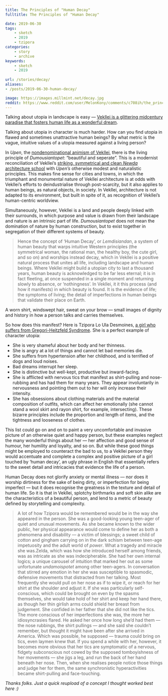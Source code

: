 ```yaml
---
title: The Principles of "Human Decay"
fulltitle: The Principles of "Human Decay"

date: 2019-06-30
tags:
    - sketch
    - 2019
    - tzipora
categories:
    - story
    - archive
keywords:
    - sketch
    - 2019
    
url: /stories/decay/
aliases:
- /posts/2019-06-30-human-decay/

image: https://images.millmint.net/decay.jpg
reddit: https://www.reddit.com/user/MelonKony/comments/c708ih/the_principles_of_human_decay/
---
```


Talking about utopia in landscape is easy — [Vekllei is a glittering midcentury paradise that fosters human life as a wonderful dream](https://vekllei.city/economy/).

Talking about utopia in character is much harder. How can you find utopia in flawed and sometimes unattractive human beings? By what metric is the vague, intuitive values of a utopia measured against a living person?

In *Upen*, the [nondenominational animism of Vekllei](https://vekllei.city/religion/), there is the living principle of *Dumousiantopet*: “beautiful and seperate”. This is a modernist reconciliation of Vekllei’s [striking, symmetrical and clean *Newda* architecture school](https://vekllei.city/hot-summers-in-the-arctic-and-newda-architecture/) with *Upen’s* otherwise modest and naturalistic principles. This makes fine sense for cities and towns, in which the triumphant and monumental nature of Vekllei architecture is at odds with Vekllei’s efforts to deindustrialise through post-scarcity, but it also applies to human beings, as natural objects, in society. In Vekllei, architecture is not adapted to its environment, but built in spite of it, as recognition of Vekllei’s human-centric worldview.

Simultaneously, however, Vekllei is a land and people deeply linked with their surrounds, in which purpose and value is drawn from their landscape and nature is an intrinsic part of life. *Dumousiantopet* does not mean the domination of nature by human construction, but to exist together in segregation of their different systems of beauty.

>Hence the concept of ‘Human Decay’, or *Lemdisiandan*, a system of human beauty that warps intuitive Western principles (the symmetrical woman, the rational man, the healthy boy, the cute girl, and so on) and worships instead decay, which in Vekllei is a positive natural process that unites all life, including landscape and human beings. Where Vekllei might build a utopian city to last a thousand years, human beauty is acknowledged to be far less eternal; it is in fact fleeting, at once suspended in a single moment and returning slowly to absence, or ‘nothingness’. In Vekllei, it it this process (and how it manifests) in which beauty is found. It is the evidence of life; the symptoms of living; the detail of imperfections in human beings that validate their place on Earth.

A worn shirt, windswept hair, sweat on your brow — small images of dignity and history in how a person talks and carries themselves.

So how does this manifest? Here is Tzipora Lo Ula Desmoines, [a girl who suffers from Gregori-Heitzfeld Syndrome](https://www.reddit.com/r/characterforge/comments/btfqm8/show_and_tell_meet_tzipora_desmoines_the_eternal/). She is a perfect example of character utopia:

* She is very shameful about her body and her thinness.
* She is angry at a lot of things and cannot let bad memories die.
* She suffers from hypertension after her childhood, and is terrified of dogs and loud noises.
* Bad dreams interrupt her sleep.
* She is distinctive but well-kept, productive but inward-facing.
* She is afflicted with nervous tics that manifest as shirt-pulling and nose-rubbing and has had them for many years. They appear involuntarily in nervousness and pointing them out to her will only increase their intensity.
* She has obsessions about clothing materials and the material composition of outfits, which can affect her emotionally (she cannot stand a wool skirt and rayon shirt, for example, intersecting). These bizarre principles include the proportion and length of items, and the tightness and looseness of clothes.

This list could go on and on to paint a very uncomfortable and invasive picture of an otherwise quiet and happy person, but these examples neglect the many wonderful things about her — her affection and good sense of humour, her humility and loyalty, and so on. But while these good things might be employed to counteract the bad to us, to a Vekllei person they would accentuate and complete a complex and positive picture of a girl touched by ‘human decay’, an ugly phrase in English that essentially refers to the sweet detail and intricacies that evidence the life of a person.

Human Decay does not glorify anxiety or mental illness — nor does it worship dirtiness for the sake of being dirty, or imperfection for being imperfect — but it does recognise the greatness in the texture and detail of human life. So it is that in Vekllei, splotchy birthmarks and soft skin alike are the characteristics of a beautiful person, and lend to a metric of beauty defined by storytelling and complexity.

>A lot of how Tzipora would be remembered would be in the way she appeared in the person. She was a good-looking young teen-ager of quiet and unusual movements. As she became known to the wider public, her physical appearance would come to define her as both a phenomena and disability — a victim of blessings; a sweet child of cotton and gingham carrying on in the dark schism between teen-age impetuosity and the adult world of *power*. What a tragedy and miracle she was.Zelda, which was how she introduced herself among friends, was as intricate as she was indecipherable. She had her own internal logics; a unique carousel of intuition that marked her out as some unfortunate *undamoispotet* among other teen-agers. In conversation that stirred any emotion in her she was susceptible to spasmodic, defensive movements that distracted from her talking. Most frequently she would pull on her nose as if to wipe it, or reach for her shirt at the shoulder and adjust it. If she was particularly self-conscious, which could be brought on even by the spasms themselves, she would take hold of her shirt and keep her hand there, as though her thin girlish arms could shield her breast from judgement. She confided in her father that she did not like the tics. The more conscious of her imperfections she was, the more her idiosyncrasies flared. He asked her once how long she’d had them — the nose rubbings, the shirt pullings — and she said she couldn’t remember, but thought it might have been after she arrived in America. Which was possible, he supposed — trauma could bring on tics, even laymen knew that. If you spend a while with her, however, it becomes more obvious that her tics are symptomatic of a nervous, fidgety subconscious not cowed by the supposed tomboyishness of her movements — she jigs a leg, and run the back of her hand beneath her nose. Then, when she realises people notice those things and judge her for them, the same synchronistic hyperactivities became shirt-pulling and face-touching.

*Thanks folks. Just a quick reupload of a concept I thought worked best here :)*
